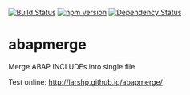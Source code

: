 [![Build Status](https://travis-ci.org/larshp/abapmerge.svg?branch=master)](https://travis-ci.org/larshp/abapmerge)
[![npm version](https://badge.fury.io/js/abapmerge.svg)](https://badge.fury.io/js/abapmerge)
[![Dependency Status](https://david-dm.org/larshp/abapmerge.svg)](https://david-dm.org/larshp/abapmerge)

# abapmerge
Merge ABAP INCLUDEs into single file

Test online: http://larshp.github.io/abapmerge/
